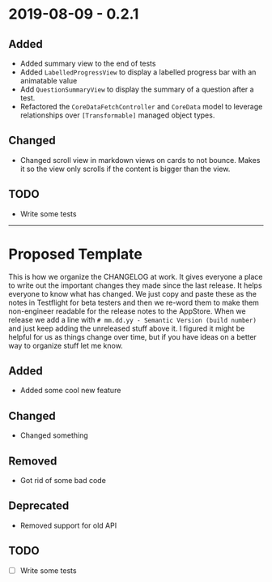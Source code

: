 # 2019-08-09 - 0.2.1

## Added
- Added summary view to the end of tests
- Added `LabelledProgressView` to display a labelled progress bar with an animatable value
- Add `QuestionSummaryView` to display the summary of a question after a test.
- Refactored the `CoreDataFetchController` and `CoreData` model to leverage relationships over `[Transformable]` managed object types.

## Changed
- Changed scroll view in markdown views on cards to not bounce. Makes it so the view only scrolls if the content is bigger than the view.

## TODO
- Write some tests

-----
# Proposed Template
This is how we organize the CHANGELOG at work. It gives everyone a place to write out the important changes they made since the last release. It helps everyone to know what has changed. We just copy and paste these as the notes in Testflight for beta testers and then we re-word them to make them non-engineer readable for the release notes to the AppStore. When we release we add a line with `# mm.dd.yy - Semantic Version (build number)` and just keep adding the unreleased stuff above it. I figured it might be helpful for us as things change over time, but if you have ideas on a better way to organize stuff let me know.

## Added
- Added some cool new feature

## Changed
- Changed something

## Removed
- Got rid of some bad code

## Deprecated
- Removed support for old API

## TODO
- [ ] Write some tests
